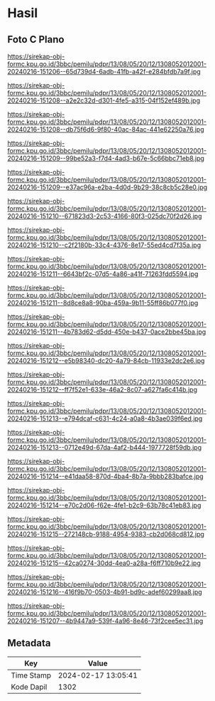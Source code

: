 # Hasil

## Foto C Plano

https://sirekap-obj-formc.kpu.go.id/3bbc/pemilu/pdpr/13/08/05/20/12/1308052012001-20240216-151206--65d739d4-6adb-41fb-a42f-e284bfdb7a9f.jpg

https://sirekap-obj-formc.kpu.go.id/3bbc/pemilu/pdpr/13/08/05/20/12/1308052012001-20240216-151208--a2e2c32d-d301-4fe5-a315-04f152ef489b.jpg

https://sirekap-obj-formc.kpu.go.id/3bbc/pemilu/pdpr/13/08/05/20/12/1308052012001-20240216-151208--db75f6d6-9f80-40ac-84ac-441e62250a76.jpg

https://sirekap-obj-formc.kpu.go.id/3bbc/pemilu/pdpr/13/08/05/20/12/1308052012001-20240216-151209--99be52a3-f7d4-4ad3-b67e-5c66bbc71eb8.jpg

https://sirekap-obj-formc.kpu.go.id/3bbc/pemilu/pdpr/13/08/05/20/12/1308052012001-20240216-151209--e37ac96a-e2ba-4d0d-9b29-38c8cb5c28e0.jpg

https://sirekap-obj-formc.kpu.go.id/3bbc/pemilu/pdpr/13/08/05/20/12/1308052012001-20240216-151210--671823d3-2c53-4166-80f3-025dc70f2d26.jpg

https://sirekap-obj-formc.kpu.go.id/3bbc/pemilu/pdpr/13/08/05/20/12/1308052012001-20240216-151210--c2f2180b-33c4-4376-8e17-55ed4cd7f35a.jpg

https://sirekap-obj-formc.kpu.go.id/3bbc/pemilu/pdpr/13/08/05/20/12/1308052012001-20240216-151211--6643bf2c-07d5-4a86-a41f-71263fdd5594.jpg

https://sirekap-obj-formc.kpu.go.id/3bbc/pemilu/pdpr/13/08/05/20/12/1308052012001-20240216-151211--8d8ce8a8-90ba-459a-9b11-55ff86b077f0.jpg

https://sirekap-obj-formc.kpu.go.id/3bbc/pemilu/pdpr/13/08/05/20/12/1308052012001-20240216-151211--4b783d62-d5dd-450e-b437-0ace2bbe45ba.jpg

https://sirekap-obj-formc.kpu.go.id/3bbc/pemilu/pdpr/13/08/05/20/12/1308052012001-20240216-151212--e5b98340-dc20-4a79-84cb-11933e2dc2e6.jpg

https://sirekap-obj-formc.kpu.go.id/3bbc/pemilu/pdpr/13/08/05/20/12/1308052012001-20240216-151212--ff7f52e1-633e-46a2-8c07-a627fa6c414b.jpg

https://sirekap-obj-formc.kpu.go.id/3bbc/pemilu/pdpr/13/08/05/20/12/1308052012001-20240216-151213--e794dcaf-c631-4c24-a0a8-4b3ae039f6ed.jpg

https://sirekap-obj-formc.kpu.go.id/3bbc/pemilu/pdpr/13/08/05/20/12/1308052012001-20240216-151213--0712e49d-67da-4af2-b444-1977728f59db.jpg

https://sirekap-obj-formc.kpu.go.id/3bbc/pemilu/pdpr/13/08/05/20/12/1308052012001-20240216-151214--e41daa58-870d-4ba4-8b7a-9bbb283bafce.jpg

https://sirekap-obj-formc.kpu.go.id/3bbc/pemilu/pdpr/13/08/05/20/12/1308052012001-20240216-151214--e70c2d06-f62e-4fe1-b2c9-63b78c41eb83.jpg

https://sirekap-obj-formc.kpu.go.id/3bbc/pemilu/pdpr/13/08/05/20/12/1308052012001-20240216-151215--272148cb-9188-4954-9383-cb2d068cd812.jpg

https://sirekap-obj-formc.kpu.go.id/3bbc/pemilu/pdpr/13/08/05/20/12/1308052012001-20240216-151215--42ca0274-30dd-4ea0-a28a-f6ff710b9e22.jpg

https://sirekap-obj-formc.kpu.go.id/3bbc/pemilu/pdpr/13/08/05/20/12/1308052012001-20240216-151216--416f9b70-0503-4b91-bd9c-adef60299aa8.jpg

https://sirekap-obj-formc.kpu.go.id/3bbc/pemilu/pdpr/13/08/05/20/12/1308052012001-20240216-151207--4b9447a9-539f-4a96-8e46-73f2cee5ec31.jpg


## Metadata

| Key        | Value               |
| ---------- | ------------------- |
| Time Stamp | 2024-02-17 13:05:41 |
| Kode Dapil | 1302                |



